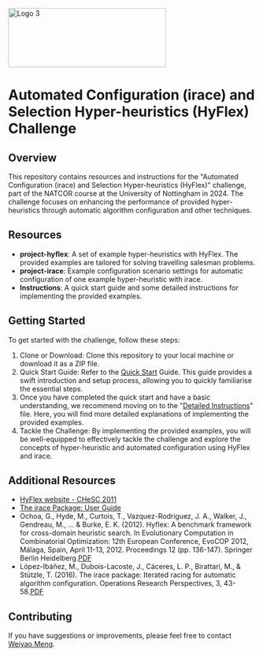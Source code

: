 

<img src="https://lopez-ibanez.eu/2024-natcor-aac/img/natcor-logo.png" alt="Logo 3" width="320" height="120">
<!--
<img src="https://www.natcor.ac.uk/wp-content/uploads/2017/06/Nottingham_logos.png" alt="Logo 1" width="200" height="100">
<img src="https://www.nottingham.ac.uk/research/groups/col/images/rotating-images-banner/a-col3-logo.png" alt="Logo 2" width="280" height="100">
-->


# Automated Configuration (irace) and Selection Hyper-heuristics (HyFlex) Challenge

## Overview

This repository contains resources and instructions for the "Automated Configuration (irace) and Selection Hyper-heuristics (HyFlex)" challenge, part of the NATCOR course at the University of Nottingham in 2024. The challenge focuses on enhancing the performance of provided hyper-heuristics through automatic algorithm configuration and other techniques.

## Resources

- **project-hyflex**: A set of example hyper-heuristics with HyFlex. The provided examples are tailored for solving travelling salesman problems.
- **project-irace**: Example configuration scenario settings for automatic configuration of one example hyper-heuristic with irace.
- **Instructions**: A quick start guide and some detailed instructions for implementing the provided examples.

## Getting Started

To get started with the challenge, follow these steps:

1. Clone or Download: Clone this repository to your local machine or download it as a ZIP file.
2. Quick Start Guide: Refer to the [Quick Start](Quick%20Start.pdf) Guide. This guide provides a swift introduction and setup process, allowing you to quickly familiarise the essential steps.
3. Once you have completed the quick start and have a basic understanding, we recommend moving on to the "[Detailed Instructions](Detailed%20Instructions.pdf)" file. Here, you will find more detailed explanations of implementing the provided examples. 
4. Tackle the Challenge: By implementing the provided examples, you will be well-equipped to effectively tackle the challenge and explore the concepts of hyper-heuristic and automated configuration using HyFlex and irace.



## Additional Resources

- [HyFlex website - CHeSC 2011](https://web.archive.org/web/20210518021139/http://www.asap.cs.nott.ac.uk/external/chesc2011/)
- [The irace Package: User Guide](https://cran.r-project.org/web/packages/irace/vignettes/irace-package.pdf)
- Ochoa, G., Hyde, M., Curtois, T., Vazquez-Rodriguez, J. A., Walker, J., Gendreau, M., ... & Burke, E. K. (2012). Hyflex: A benchmark framework for cross-domain heuristic search. In Evolutionary Computation in Combinatorial Optimization: 12th European Conference, EvoCOP 2012, Málaga, Spain, April 11-13, 2012. Proceedings 12 (pp. 136-147). Springer Berlin Heidelberg.[PDF](https://d1wqtxts1xzle7.cloudfront.net/66799667/HyFlexEvoCOP2012-libre.pdf?1620085686=&response-content-disposition=inline%3B+filename%3DHyFlex_A_benchmark_framework_for_cross_d.pdf&Expires=1712525591&Signature=DTNaUxqFio3UmWFm3-UMJNjcQ0Zg03i0VlvLCoG~~xshKrHE9Zdb0CLurGdejYWV9Jga6fUtysJs67TIke06CgFV-8NRq8wcPZwhxasz1X2ZLa8nLP2zDEue7fLmdYrB5rgSz6GwO1gRen0Rk72cVOju-6DmoSpy-u6IrQoG8uYuTgqzmxvaH1TN8X4WffszeNMhuZDqmx9XH0YLJnZOSqcKLaLUQIgGI4MoBBTMFc5rlrx7vDYWbk1tKfdrOLIqQFFGcW9xBsqubhdeUGkEjqJimCMixkHsy2Qncq0YbS6bKSoSYrIbsaaMOmFD1FoHMU1x5zOiCRvX1GafC02Eiw__&Key-Pair-Id=APKAJLOHF5GGSLRBV4ZA)
- López-Ibáñez, M., Dubois-Lacoste, J., Cáceres, L. P., Birattari, M., & Stützle, T. (2016). The irace package: Iterated racing for automatic algorithm configuration. Operations Research Perspectives, 3, 43-58.[PDF](https://www.sciencedirect.com/science/article/pii/S2214716015300270)


## Contributing

If you have suggestions or improvements, please feel free to contact [Weiyao Meng](https://weiyaomeng.github.io/).
